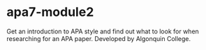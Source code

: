 # apa7-module2
Get an introduction to APA style and find out what to look for when researching for an APA paper.
Developed by Algonquin College.
